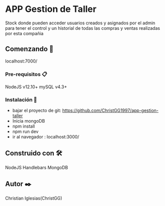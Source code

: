 # APP Gestion de Taller

Stock donde pueden acceder usuarios creados y asignados por el admin para tener el control y un historial de todas las compras y ventas realizadas por esta compañia

## Comenzando 🚀

localhost:7000/

### Pre-requisitos 📋

NodeJS v12.10+
mySQL v4.3+

### Instalación 🔧

- bajar el proyecto de git: https://github.com/ChristGG1997/app-gestion-taller
- Inicia mongoDB
- npm install
- npm run dev
- ir al navegador : localhost:3000/

## Construido con 🛠️

NodeJS
Handlebars
MongoDB

## Autor ✒️

Christian Iglesias(ChristGG)

